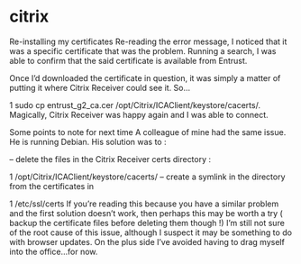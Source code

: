 # citrix

Re-installing my certificates
Re-reading the error message, I noticed that it was a specific certificate that was the problem.
Running a search, I was able to confirm that the said certificate is available from Entrust.

Once I’d downloaded the certificate in question, it was simply a matter of putting it where Citrix Receiver could see it.
So…

1
sudo cp entrust_g2_ca.cer /opt/Citrix/ICAClient/keystore/cacerts/.
Magically, Citrix Receiver was happy again and I was able to connect.

Some points to note for next time
A colleague of mine had the same issue. He is running Debian.
His solution was to :

– delete the files in the Citrix Receiver certs directory :

1
/opt/Citrix/ICAClient/keystore/cacerts/
– create a symlink in the directory from the certificates in

1
/etc/ssl/certs
If you’re reading this because you have a similar problem and the first solution doesn’t work, then perhaps this may be worth a try ( backup the certificate files before deleting them though !)
I’m still not sure of the root cause of this issue, although I suspect it may be something to do with browser updates.
On the plus side I’ve avoided having to drag myself into the office…for now.
